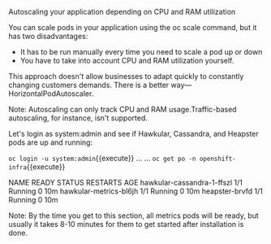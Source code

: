 Autoscaling your application depending on CPU and RAM utilization


You can scale pods in your application using the oc scale command, but it has two disadvantages:
- It has to be run manually every time you need to scale a pod up or down
- You have to take into account CPU and RAM utilization yourself.


This approach doesn't allow businesses to adapt quickly to constantly changing customers demands. There is a better way—HorizontalPodAutoscaler.

Note: Autoscaling can only track CPU and RAM usage.Traffic-based autoscaling, for instance, isn't supported.

Let's login as system:admin and see if Hawkular, Cassandra, and Heapster pods are up and running:


`oc login -u system:admin`{{execute}}
...
<output omitted>
...
`oc get po -n openshift-infra`{{execute}}


NAME                       READY STATUS  RESTARTS AGE
hawkular-cassandra-1-ffszl 1/1   Running 0        10m
hawkular-metrics-bl6jh     1/1   Running 0        10m
heapster-brvfd             1/1   Running 0        10m


Note: By the time you get to this section, all metrics pods will be ready, but usually it takes 8-10 minutes for them to get started after installation is done.